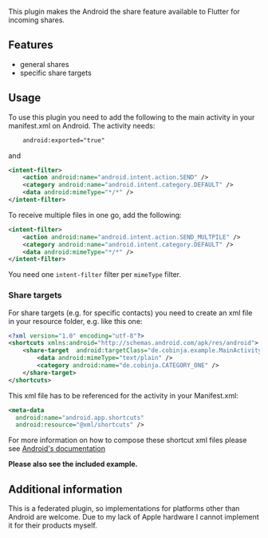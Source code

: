 This plugin makes the Android the share feature available to Flutter for incoming shares.
## Features
- general shares
- specific share targets
## Usage
To use this plugin you need to add the following to the main activity in your manifest.xml on Android.
The activity needs:
```xml
    android:exported="true"
```
and 
```xml
<intent-filter>
	<action android:name="android.intent.action.SEND" />
	<category android:name="android.intent.category.DEFAULT" />
	<data android:mimeType="*/*" />
</intent-filter>
```
To receive multiple files in one go, add the following:
```xml
<intent-filter>
	<action android:name="android.intent.action.SEND_MULTPILE" />
	<category android:name="android.intent.category.DEFAULT" />
	<data android:mimeType="*/*" />
</intent-filter>
```
You need one ```intent-filter``` filter per ```mimeType``` filter.

### Share targets

For share targets (e.g. for specific contacts) you need to create an xml file in your resource folder, e.g. like this one:
```xml
<?xml version="1.0" encoding="utf-8"?>
<shortcuts xmlns:android="http://schemas.android.com/apk/res/android">
	<share-target  android:targetClass="de.cobinja.example.MainActivity">
		<data android:mimeType="text/plain" />
		<category android:name="de.cobinja.CATEGORY_ONE" />
	</share-target>
</shortcuts>
```
This xml file has to be referenced for the activity in your Manifest.xml:
```xml
<meta-data
  android:name="android.app.shortcuts"
  android:resource="@xml/shortcuts" />
```

For more information on how to compose these shortcut xml files please see [Android's documentation](https://developer.android.com/training/sharing/receive#declare-share-target)

**Please also see the included example.**
## Additional information
This is a federated plugin, so implementations for platforms other than Android are welcome. Due to my lack of Apple hardware I cannot implement it for their products myself.
